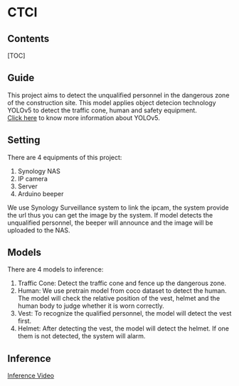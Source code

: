 # CTCI
## Contents
[TOC]
## Guide

This project aims to detect the unqualified personnel in the dangerous zone of the construction site. This model applies object detecion technology YOLOv5 to detect the traffic cone, human and safety equipment. 
<br>[Click here](https://github.com/ultralytics/yolov5) to know more information about YOLOv5.

Setting
---
There are 4 equipments of this project:<br>
1. Synology NAS
2. IP camera
3. Server
4. Arduino beeper

We use Synology Surveillance system to link the ipcam, the system provide the url thus you can get the image by the system. If model detects the unqualified personnel, the beeper will announce and the image will be uploaded to the NAS.

Models
---
There are 4 models to inference:
1. Traffic Cone: Detect the traffic cone and fence up the dangerous zone.
2. Human: We use pretrain model from coco dataset to detect the human. The model will check the relative position of the vest, helmet and the human body to judge whether it is worn correctly.
3. Vest: To recognize the qualified personnel, the model will detect the vest first.
4. Helmet: After detecting the vest, the model will detect the helmet. If one them is not detected, the system will alarm.

Inference
---
[Inference Video](https://drive.google.com/file/d/1tl-t3xN8XDajyEb5_lnlssTZN5M1SrUd/view?usp=share_link)